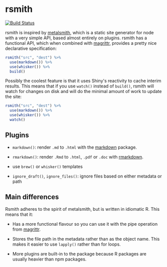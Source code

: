 # rsmith

[![Build Status](https://travis-ci.org/hadley/rsmith.png)](https://travis-ci.org/hadley/rsmith)

rsmith is inspired by [metalsmith](http://www.metalsmith.io/), which is a static site generator for node with a very simple API, based almost entirely on plugins.
rsmith has a functional API, which when combined with [magrittr](https://github.com/smbache/magrittr), provides a pretty nice declarative specification:

```R
rsmith("src", "dest") %>%
  use(markdown()) %>%
  use(whisker()) %>%
  build()
```

Possibly the coolest feature is that it uses Shiny's reactivity to cache interim results. This means that if you use `watch()` instead of `build()`, rsmith will watch for changes on disk and will do the minimal amount of work to update the site:

```R
rsmith("src", "dest") %>%
  use(markdown()) %>%
  use(whisker()) %>%
  watch()
```

## Plugins

* `markdown()`: render `.md` to `.html` with the
  [markdown](http://cran.r-project.org/web/packages/markdown) package.

* `rmarkdown()`: render `.Rmd` to `.html`, `.pdf` or `.doc` with
  [rmarkdown](http://rmarkdown.rstudio.com/).

* use `brew()` or `whisker()` templates

* `ignore_draft()`, `ignore_files()`: ignore files based on either metadata
  or path

## Main differences

Rsmith adheres to the spirit of metalsmith, but is written in idiomatic R. This means that it:

* Has a more functional flavour so you can use it with the pipe operation
  from [magrittr](https://github.com/smbache/magrittr).

* Stores the file path in the metadata rather than as the object name.
  This makes it easier to use `lapply()` rather than for loops.

* More plugins are built-in to the package because R packages are usually
  heavier than npm packages.
